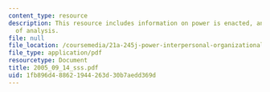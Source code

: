 ```yaml
---
content_type: resource
description: This resource includes information on power is enacted, and three levels
  of analysis.
file: null
file_location: /coursemedia/21a-245j-power-interpersonal-organizational-and-global-dimensions-fall-2005/1fb896d488621944263d30b7aedd369d_2005_09_14_sss.pdf
file_type: application/pdf
resourcetype: Document
title: 2005_09_14_sss.pdf
uid: 1fb896d4-8862-1944-263d-30b7aedd369d
---
```

